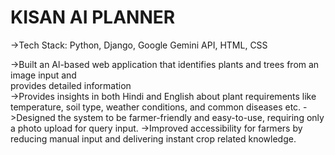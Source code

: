  <h1>KISAN AI PLANNER</h1>
  
  ->Tech Stack: Python, Django, Google Gemini API, HTML, CSS   
 
  ->Built an Al-based web application that identifies plants and trees from an image input and  
  provides detailed information                                                                 
  ->Provides insights in both Hindi and English about plant requirements like temperature, soil type, weather conditions, and common diseases etc. 
  ->Designed the system to be farmer-friendly and easy-to-use, requiring only a photo upload for query input. 
  ->Improved accessibility for farmers by reducing manual input and delivering instant crop related knowledge. 
